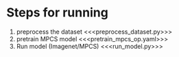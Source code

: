 # Steps for running 

1. preprocess the dataset  <<<preprocess_dataset.py>>>
2. pretrain MPCS model <<<pretrain_mpcs_op.yaml>>>
3. Run model (Imagenet/MPCS) <<<run_model.py>>>
